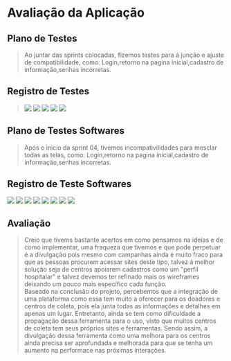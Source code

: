 # Avaliação da Aplicação

## Plano de Testes

> Ao juntar das sprints colocadas, fizemos testes para á junção e ajuste de compatibilidade, como: Login,retorno na pagina inicial,cadastro de informação,senhas incorretas.

## Registro de Testes

> ![](images/campoNãoPreencidoPronto.jpeg)
> ![](images/senhaIncorreta%20Pronta.jpeg)
> ![](images/sairDaContaPronto.jpeg)
> ![](images/cpfTeste.png)
> ![](images/agendamentoteste.png)


## Plano de Testes Softwares
> Após o inicio da sprint 04, tivemos incompativilidades para mesclar todas as telas, como: Login,retorno na pagina inicial,cadastro de informação,senhas incorretas.
## Registro de Teste Softwares

![](images/homeSoft.png)
![](images/loginSoft.jpeg)
![](images/login2Soft.png)
![](images/cadastroSoft.png)
![](images/cadastro2Soft.png)
![](images/cadastro3Soft.png)
![](images/cadastro4Soft.png)
![](images/cadastro5Soft.png)


## Avaliação

> Creio que tivems bastante acertos em como pensamos na ideias e de como implementar, uma fraqueza que tivemos e que pode perpetuar é a divulgação pois mesmo com campanhas ainda é muito fraco para que as pessoas procurem acessar sites deste tipo, talvez á melhor solução seja de centros apoiarem cadastros como um "perfil hospitalar" e talvez devemos ter refinado mais os wireframes deixando um pouco mais específico cada função.
> <br>Baseado na conclusão do projeto, percebemos que a integração de uma plataforma como essa tem muito a oferecer para os doadores e centros de coleta,
> pois ela junta todas as informações e detalhes em apenas um lugar. Entretanto, ainda se tem como dificuldade a propagação dessa ferramenta para o uso,
> visto que muitos centros de coleta tem seus próprios sites e ferramentas. Sendo assim, a divulgação dessa ferramenta como uma melhora para os centros
> ainda precisa ser aprofundada e melhorada para que se tenha um aumento na performace nas próximas interações.

